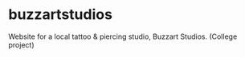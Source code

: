 # buzzartstudios
Website for a local tattoo &amp; piercing studio, Buzzart Studios. (College project)
